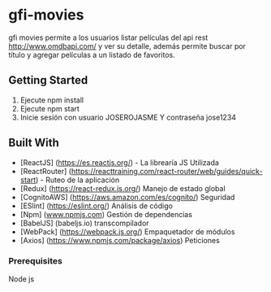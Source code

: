 # gfi-movies

gfi movies permite a los usuarios listar películas del api rest http://www.omdbapi.com/ y ver su detalle, además permite buscar por título y agregar películas a un listado de favoritos.

## Getting Started

1. Ejecute npm install
2. Ejecute npm start
3. Inicie sesión con usuario JOSEROJASME Y contraseña jose1234

## Built With
* [ReactJS] (https://es.reactjs.org/) - La librearía JS Utilizada
* [ReactRouter] (https://reacttraining.com/react-router/web/guides/quick-start) - Ruteo de la aplicación
* [Redux] (https://react-redux.js.org/) Manejo de estado global
* [CognitoAWS] (https://aws.amazon.com/es/cognito/) Seguridad
* [ESlint] (https://eslint.org/) Análisis de código
* [Npm] (www.npmjs.com) Gestión de dependencias
* [BabelJS] (babeljs.io) transcompilador
* [WebPack] (https://webpack.js.org/) Empaquetador de módulos
* [Axios] (https://www.npmjs.com/package/axios) Peticiones

### Prerequisites

Node js
